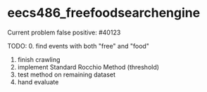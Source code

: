 # eecs486_freefoodsearchengine

Current problem
false positive: #40123

TODO:
0. find events with both "free" and "food"
1. finish crawling
2. implement Standard Rocchio Method (threshold)
3. test method on remaining dataset
4. hand evaluate